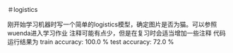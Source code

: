 ＃logistics

刚开始学习机器时写一个简单的logistics模型，确定图片是否为猫。可以参照wuenda进入学习作业
注释可能有点少，但是在复习时会适当增加一些注释
代码运行结果为
train accuracy: 100.0 %
test accuracy: 72.0 %
